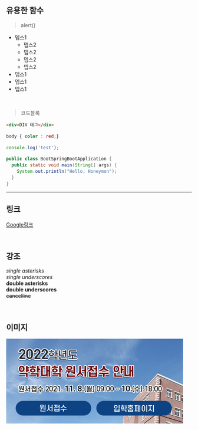 
## 유용한 함수

> alert()
- 뎁스1
    - 뎁스2
    - 뎁스2
    - 뎁스2
    - 뎁스2
- 뎁스1
- 뎁스1
- 뎁스1

<br>

> 코드블록
```html
<div>DIV 태그</div>
```
```css
body { color : red;}
```
```js
console.log('test');
```
```java
public class BootSpringBootApplication {
  public static void main(String[] args) {
    System.out.println("Hello, Honeymon");
  }
}
```


***

## 링크

[Google링크](https://google.com)

<br>

## 강조

*single asterisks* <br>
_single underscores_ <br>
**double asterisks** <br>
__double underscores__  <br>
~~cancelline~~ <br>

<br>

## 이미지
![img01](img/news01.jpg)










